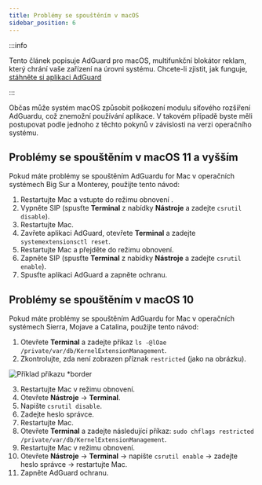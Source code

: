 ```yaml
---
title: Problémy se spouštěním v macOS
sidebar_position: 6
---
```


:::info

Tento článek popisuje AdGuard pro macOS, multifunkční blokátor reklam, který chrání vaše zařízení na úrovni systému. Chcete-li zjistit, jak funguje, [stáhněte si aplikaci AdGuard](https://adguard.com/download.html?auto=true)

:::

Občas může systém macOS způsobit poškození modulu síťového rozšíření AdGuardu, což znemožní používání aplikace. V takovém případě byste měli postupovat podle jednoho z těchto pokynů v závislosti na verzi operačního systému.

## Problémy se spouštěním v macOS 11 a vyšším

Pokud máte problémy se spouštěním AdGuardu for Mac v operačních systémech Big Sur a Monterey, použijte tento návod:

1. Restartujte Mac a vstupte do režimu obnovení [](https://support.apple.com/en-us/HT201255).
2. Vypněte SIP (spusťte **Terminal** z nabídky **Nástroje** a zadejte `csrutil disable`).
3. Restartujte Mac.
4. Zavřete aplikaci AdGuard, otevřete **Terminal** a zadejte `systemextensionsctl reset`.
5. Restartujte Mac a přejděte do režimu obnovení.
6. Zapněte SIP (spusťte **Terminal** z nabídky <strong x-iyd="1">Nástroje</strong> a zadejte `csrutil enable`).
7. Spusťte aplikaci AdGuard a zapněte ochranu.

## Problémy se spouštěním v macOS 10

Pokud máte problémy se spouštěním AdGuardu for Mac v operačních systémech Sierra, Mojave a Catalina, použijte tento návod:

1. Otevřete **Terminal** a zadejte příkaz `ls -@lOae /private/var/db/KernelExtensionManagement`.
2. Zkontrolujte, zda není zobrazen příznak `restricted` (jako na obrázku).

![Příklad příkazu *border](https://cdn.adtidy.org/content/kb/ad_blocker/mac/restricted-flag.jpg)

3. Restartujte Mac v režimu obnovení.
4. Otevřete **Nástroje** → **Terminal**.
5. Napište `csrutil disable`.
6. Zadejte heslo správce.
7. Restartujte Mac.
8. Otevřete **Terminal** a zadejte následující příkaz: `sudo chflags restricted /private/var/db/KernelExtensionManagement`.
9. Restartujte Mac v režimu obnovení.
10. Otevřete **Nástroje** → **Terminal** → napište `csrutil enable` → zadejte heslo správce → restartujte Mac.
11. Zapněte AdGuard ochranu.
